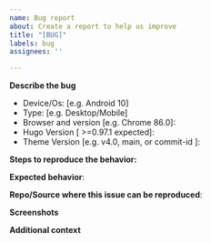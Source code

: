 ```yaml
---
name: Bug report
about: Create a report to help us improve
title: "[BUG]"
labels: bug
assignees: ''

---
```


<!--

## READ BEFORE OPENING ISSUES

Please fill the template below
- **DO NOT** ask for instructions.
- Use Discussions section if you need help
- See project wiki https://github.com/adityatelange/hugo-PaperMod/wiki
- Read FAQs section https://github.com/adityatelange/hugo-PaperMod/wiki/FAQs
- Search for previous issues/ pull requests

-->

**Describe the bug**
<!-- A clear and concise description of what the bug is. -->

 - Device/Os: [e.g. Android 10]
 - Type: [e.g. Desktop/Mobile]
 - Browser and version [e.g. Chrome 86.0]:
 - Hugo Version [ >=0.97.1 expected]:
 - Theme Version [e.g. v4.0, main, or commit-id ]:

**Steps to reproduce the behavior:**
<!--
1. Go to '...'
2. Click on '....'
3. Scroll down to '....'
4. See error
-->

**Expected behavior**:
<!-- A clear and concise description of what you expected to happen. -->

**Repo/Source where this issue can be reproduced**:
<!-- Please link source code of website where the said issue can be reproduced -->

**Screenshots**
<!-- If applicable, add screenshots to help explain your problem. -->

**Additional context**
<!--Add any other context about the problem here. -->
